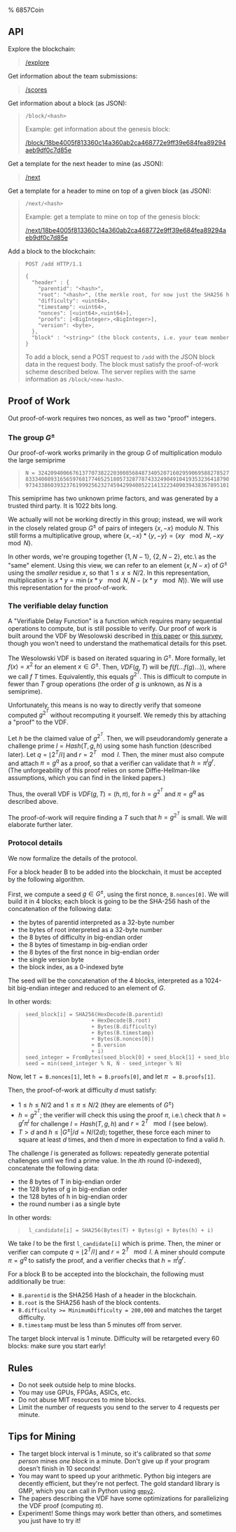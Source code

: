 % 6857Coin

[//]: <> (Build with `pandoc index.md -o index.html`)

<style> body{width: 640px; padding: 40px;} code{white-space: pre;} </style>

## API

Explore the blockchain:

> [/explore](/explore)

Get information about the team submissions:

> [/scores](/scores)

Get information about a block (as JSON):

>     /block/<hash>
>
> Example: get information about the genesis block:
>
> [/block/18be4005f813360c14a360ab2ca468772e9ff39e684fea89294aeb9df0c7d85e](/block/18be4005f813360c14a360ab2ca468772e9ff39e684fea89294aeb9df0c7d85e)

Get a template for the next header to mine (as JSON):

> [/next](/next)

Get a template for a header to mine on top of a given block (as JSON):

>     /next/<hash>
>
> Example: get a template to mine on top of the genesis block:
>
> [/next/18be4005f813360c14a360ab2ca468772e9ff39e684fea89294aeb9df0c7d85e](/next/18be4005f813360c14a360ab2ca468772e9ff39e684fea89294aeb9df0c7d85e)

Add a block to the blockchain:

>     POST /add HTTP/1.1
>
>     {
>       "header" : {
>         "parentid": "<hash>",
>         "root": "<hash>", (the merkle root, for now just the SHA256 hash of the block data string)
>         "difficulty": <uint64>,
>         "timestamp": <uint64>,
>         "nonces": [<uint64>,<uint64>],
>         "proofs": [<BigInteger>,<BigInteger>],
>         "version": <byte>,
>       },
>       "block" : "<string>" (the block contents, i.e. your team members separated by commas)
>     }
>
> To add a block, send a POST request to `/add` with the JSON block data in the request body. The block must satisfy the proof-of-work scheme described below.
> The server replies with the same information as `/block/<new-hash>`.

## Proof of Work

Out proof-of-work requires two nonces, as well as two "proof" integers.

### The group $G^\pm$

Our proof-of-work works primarily in the group $G$ of multiplication modulo the large
semiprime

>     N = 3242094006676137707382220300856848734052071602959069588278527694894664709854063485225194595558150551
>     83334008931656597681774652518057328778743324904910419353236418790907181809833354759999540435699898241593
>     97343386039323761999256232745942994005221413223409039438367895101615370225200842862162707097865077364897

This semiprime has two unknown prime factors, and was generated by a trusted
third party. It is 1022 bits long.

We actually will not be working directly in this group; instead, we will work in
the closely related group $G^\pm$ of pairs of integers $\{x, -x\}$ modulo $N$.
This still forms a multiplicative group, where $\{x, -x\} * \{y, -y\} = \{xy \
\mod N, -xy \ \mod N\}$.

In other words, we're grouping together $\{1, N-1\}$, $\{2, N-2\}$, etc.\ as the
"same" element. Using this view, we can refer to an element $\{x, N-x\}$ of $G^\pm$ using the
*smaller* residue $x$, so that $1 \le x \le N/2$. In this representation,
multiplication is $x * y = \min(x * y \ \mod N, N - (x * y \ \mod N))$. We will
use this representation for the proof-of-work.

### The verifiable delay function

A "Verifiable Delay Function" is a function which requires many sequential
operations to compute, but is still possible to verify. Our proof of work is
built around the VDF by Wesolowski described in [this
paper](https://eprint.iacr.org/2018/623) or [this
survey](https://crypto.stanford.edu/~dabo/pubs/abstracts/VDFsurvey.html), though
you won't need to understand the mathematical details for this pset.

The Wesolowski VDF is based on iterated squaring in $G^{\pm}$. More formally,
let $f(x) = x^2$ for an element $x \in G^\pm$. Then, $VDF(g, T)$ will be
$f(f(\ldots f(g) \ldots))$, where we call $f$ $T$ times. Equivalently, this
equals $g^{2^{T}}$. This is difficult to compute in fewer than $T$ group
operations (the order of $g$ is unknown, as $N$ is a semiprime).

Unfortunately, this means is no way to directly verify that someone
computed $g^{2^T}$ without recomputing it yourself. We remedy this by attaching
a "proof" to the VDF.

Let $h$ be the claimed value of $g^{2^T}$. Then, we will
pseudorandomly generate a challenge prime $l = Hash(T, g, h)$ using some hash
function (described later). Let $q = \lfloor 2^T/l \rfloor$ and $r = 2^T \
\mod l$. Then, the miner must also compute and attach $\pi = g^q$ as a proof, so
that a verifier can validate that $h = \pi^l g^r$. (The unforgeability of this
proof relies on some Diffie-Hellman-like assumptions, which you can find in the
linked papers.)

Thus, the overall VDF is $VDF(g, T) = (h, \pi)$, for $h = g^{2^{T}}$ and $\pi =
g^q$ as described above.

The proof-of-work will require finding a $T$ such that $h = g^{2^{T}}$ is small. We will
elaborate further later.

### Protocol details

We now formalize the details of the protocol.

For a block header B to be added into the blockchain, it must be accepted by the following algorithm.

First, we compute a seed $g \in G^\pm$, using the first nonce, `B.nonces[0]`. We
will build it in 4 blocks; each block is going to be the SHA-256 hash of the
concatenation of the following data:

* the bytes of parentid interpreted as a 32-byte number
* the bytes of root interpreted as a 32-byte number
* the 8 bytes of difficulty in big-endian order
* the 8 bytes of timestamp in big-endian order
* the 8 bytes of the first nonce in big-endian order
* the single version byte
* the block index, as a 0-indexed byte

The seed will be the concatenation of the 4 blocks, interpreted as a 1024-bit
big-endian integer and reduced to an element of $G$.

In other words:

>     seed_block[i] = SHA256(HexDecode(B.parentid)
>                          + HexDecode(B.root)
>                          + Bytes(B.difficulty)
>                          + Bytes(B.timestamp)
>                          + Bytes(B.nonces[0])
>                          + B.version
>                          + i)
>     seed_integer = FromBytes(seed_block[0] + seed_block[1] + seed_block[2] + seed_block[3])
>     seed = min(seed_integer % N, N - seed_integer % N)

Now, let `T = B.nonces[1]`, let `h = B.proofs[0]`, and let $\pi$ ` = B.proofs[1]`.

Then, the proof-of-work at difficulty $d$ must satisfy:

* $1 \le h \le N/2$ and $1 \le \pi \le N/2$ (they are elements of $G^\pm$)
* $h = g^{2^T}$; the verifier will check this using the proof $\pi$, i.e.\ check
  that $h = g^r \pi^l$ for challenge $l = Hash(T, g, h)$ and $r = 2^T \ \mod l$
  (see below).
* $T > d$ and $h \le |G^\pm|/d = N/(2d)$; together, these force each miner to
  square at least $d$ times, and then $d$ more in expectation to find a valid
  $h$.

The challenge $l$ is generated as follows: repeatedly generate potential
challenges until we find a prime value. In the $i$th round (0-indexed),
concatenate the following data:

* the 8 bytes of T in big-endian order
* the 128 bytes of g in big-endian order
* the 128 bytes of h in big-endian order
* the round number i as a single byte

In other words:

>      l_candidate[i] = SHA256(Bytes(T) + Bytes(g) + Bytes(h) + i)

We take $l$ to be the first `l_candidate[i]` which is prime. Then, the miner or
verifier can compute $q = \lfloor 2^T / l \rfloor$ and $r = 2^T \ \mod l$. A
miner should compute $\pi = g^q$ to satisfy the proof, and a verifier checks
that $h = \pi^l g^r$.

For a block B to be accepted into the blockchain, the following must
additionally be true:

* `B.parentid` is the SHA256 Hash of a header in the blockchain.
* `B.root` is the SHA256 hash of the block contents.
* `B.difficulty >= MinimumDifficulty = 200,000` and matches the target difficulty.
* `B.timestamp` must be less than 5 minutes off from server.

The target block interval is 1 minute. Difficulty will be retargeted every 60 blocks: make sure you start early!

## Rules
* Do not seek outside help to mine blocks.
* You may use GPUs, FPGAs, ASICs, etc.
* Do not abuse MIT resources to mine blocks.
* Limit the number of requests you send to the server to 4 requests per minute.

## Tips for Mining

* The target block interval is 1 minute, so it's calibrated so that *some
  person* mines *one block* in a minute. Don't give up if your program doesn't
  finish in 10 seconds!
* You may want to speed up your arithmetic. Python big integers are decently
  efficient, but they're not perfect. The gold standard library is GMP, which
  you can call in Python using [`gmpy2`](https://pypi.org/project/gmpy2/).
* The papers describing the VDF have some optimizations for parallelizing the
  VDF proof (computing $\pi$).
* Experiment! Some things may work better than others, and sometimes you just
  have to try it!
